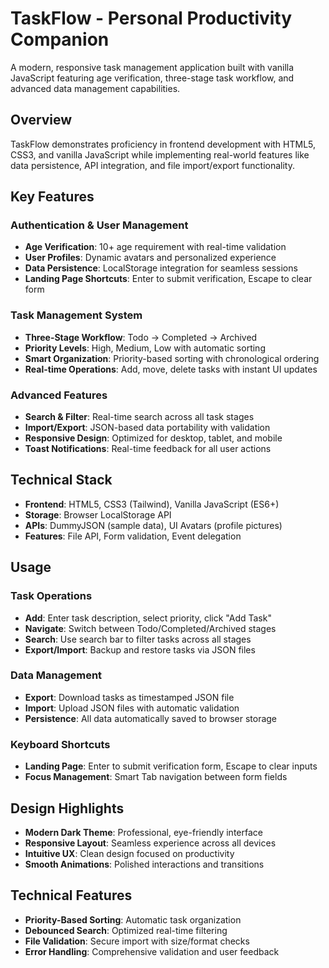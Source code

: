 # TaskFlow - Personal Productivity Companion

A modern, responsive task management application built with vanilla JavaScript featuring age verification, three-stage task workflow, and advanced data management capabilities.

## Overview

TaskFlow demonstrates proficiency in frontend development with HTML5, CSS3, and vanilla JavaScript while implementing real-world features like data persistence, API integration, and file import/export functionality.

## Key Features

### Authentication & User Management
* **Age Verification**: 10+ age requirement with real-time validation
* **User Profiles**: Dynamic avatars and personalized experience
* **Data Persistence**: LocalStorage integration for seamless sessions
* **Landing Page Shortcuts**: Enter to submit verification, Escape to clear form

### Task Management System
* **Three-Stage Workflow**: Todo → Completed → Archived
* **Priority Levels**: High, Medium, Low with automatic sorting
* **Smart Organization**: Priority-based sorting with chronological ordering
* **Real-time Operations**: Add, move, delete tasks with instant UI updates

### Advanced Features
* **Search & Filter**: Real-time search across all task stages
* **Import/Export**: JSON-based data portability with validation
* **Responsive Design**: Optimized for desktop, tablet, and mobile
* **Toast Notifications**: Real-time feedback for all user actions

## Technical Stack

* **Frontend**: HTML5, CSS3 (Tailwind), Vanilla JavaScript (ES6+)
* **Storage**: Browser LocalStorage API
* **APIs**: DummyJSON (sample data), UI Avatars (profile pictures)
* **Features**: File API, Form validation, Event delegation

## Usage

### Task Operations
* **Add**: Enter task description, select priority, click "Add Task"
* **Navigate**: Switch between Todo/Completed/Archived stages
* **Search**: Use search bar to filter tasks across all stages
* **Export/Import**: Backup and restore tasks via JSON files

### Data Management
* **Export**: Download tasks as timestamped JSON file
* **Import**: Upload JSON files with automatic validation
* **Persistence**: All data automatically saved to browser storage

### Keyboard Shortcuts
* **Landing Page**: Enter to submit verification form, Escape to clear inputs
* **Focus Management**: Smart Tab navigation between form fields

## Design Highlights

* **Modern Dark Theme**: Professional, eye-friendly interface
* **Responsive Layout**: Seamless experience across all devices
* **Intuitive UX**: Clean design focused on productivity
* **Smooth Animations**: Polished interactions and transitions

## Technical Features

* **Priority-Based Sorting**: Automatic task organization
* **Debounced Search**: Optimized real-time filtering
* **File Validation**: Secure import with size/format checks
* **Error Handling**: Comprehensive validation and user feedback
